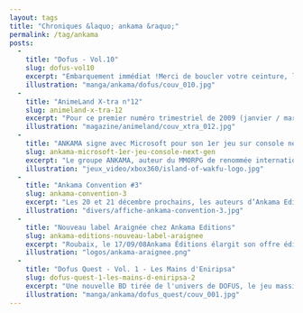 ```yaml
---
layout: tags
title: "Chroniques &laquo; ankama &raquo;"
permalink: /tag/ankama
posts:
  -
    title: "Dofus - Vol.10"
    slug: dofus-vol10
    excerpt: "Embarquement immédiat !Merci de boucler votre ceinture, le vol Ankama Editions en direction de DOFUS, Tome 10, Etre bien avec un vampyre s'apprête à décoller. Départ le 8 janvier 2009. Venez retirer votre billet dans votre point de vente préféré sans plus attendre !Au programme : La série DOFUS bascule dans l'horreur ! Goultard et ses compagnons"
    illustration: "manga/ankama/dofus/couv_010.jpg"
  -
    title: "AnimeLand X-tra n°12"
    slug: animeland-x-tra-12
    excerpt: "Pour ce premier numéro trimestriel de 2009 (janvier / mars), l'équipe d'Animeland mise une fois de plus sur \"le cahier qui tue\" avec une imposant article de quatre pages sur Death Note en guise d'introduction.Au programme, vous retrouverez également :- une rencontre avec Miyavi- des chroniques sur Tokyo Babylon, Trinity Blood, Gundam W, D-Gray"
    illustration: "magazine/animeland/couv_xtra_012.jpg"
  -
    title: "ANKAMA signe avec Microsoft pour son 1er jeu sur console next gen"
    slug: ankama-microsoft-1er-jeu-console-next-gen
    excerpt: "Le groupe ANKAMA, auteur du MMORPG de renommée internationale DOFUS, développe son 1er jeu vidéo pour console, en partenariat avec Microsoft.Le groupe ANKAMA annonce la signature d’un partenariat avec Microsoft dans le cadre du développement de son 1er jeu pour consoles de dernière génération, Islands of Wakfu. Prévu sur Xbox 360, Islands of Wakfu"
    illustration: "jeux_video/xbox360/island-of-wakfu-logo.jpg"
  -
    title: "Ankama Convention #3"
    slug: ankama-convention-3
    excerpt: "Les 20 et 21 décembre prochains, les auteurs d’Ankama Editions donnent rendez-vous à leur public aux cours de l’Ankama Convention #3 à Lille Grand Palais. Plus d’une quarantaine de scénariste, dessinateurs, graphistes et coloristes seront là de 10h à 19h pour dédicacer leurs ouvrages et répondre aux questions de leurs fans : Run, Stan, Ancestral"
    illustration: "divers/affiche-ankama-convention-3.jpg"
  -
    title: "Nouveau label Araignée chez Ankama Editions"
    slug: ankama-editions-nouveau-label-araignee
    excerpt: "Roubaix, le 17/09/08Ankama Éditions élargit son offre éditoriale et est ravi de vous annoncer l'éclosion de son tout nouveau label : le Label Araignée.Ce nouveau Label d'Ankama Éditions a pour vocation la publication de bande dessinée à la thématique du fantastique et de l'étrange.L'Araignée tisse calmement les fils de sa toile pour attirer le"
    illustration: "logos/ankama-araignee.png"
  -
    title: "Dofus Quest - Vol. 1 - Les Mains d'Eniripsa"
    slug: dofus-quest-1-les-mains-d-eniripsa-2
    excerpt: "Une nouvelle BD tirée de l'univers de DOFUS, le jeu massivement multijoueur en Flash qui réunit 7 millions de joueurs, va paraître !Après le manga DOFUS, dont la série s'est écoulée à plus de 250 000 exemplaires, et la BD Pandala, une nouvelle oeuvre ancrée dans l'univers de DOFUS va être publiée. DOFUS Quest 1 : les Mains d'Eniripsa s'adresse aux"
    illustration: "manga/ankama/dofus_quest/couv_001.jpg"
---
```


